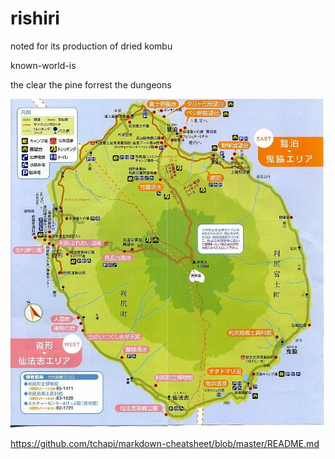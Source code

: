 # rishiri
noted for its production of dried kombu

known-world-is

 the clear
 the pine forrest
 the dungeons

![](mon.jpg "mon")

https://github.com/tchapi/markdown-cheatsheet/blob/master/README.md

